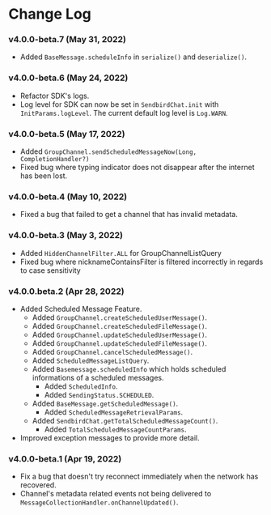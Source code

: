 # Change Log

### v4.0.0-beta.7 (May 31, 2022)
- Added `BaseMessage.scheduleInfo` in `serialize()` and `deserialize()`.

### v4.0.0-beta.6 (May 24, 2022)
- Refactor SDK's logs. 
- Log level for SDK can now be set in `SendbirdChat.init` with `InitParams.logLevel`. The current default log level is `Log.WARN`.

### v4.0.0-beta.5 (May 17, 2022)
- Added `GroupChannel.sendScheduledMessageNow(Long, CompletionHandler?)`
- Fixed bug where typing indicator does not disappear after the internet has been lost.

### v4.0.0-beta.4 (May 10, 2022)
- Fixed a bug that failed to get a channel that has invalid metadata.

### v4.0.0-beta.3 (May 3, 2022)
- Added `HiddenChannelFilter.ALL` for GroupChannelListQuery
- Fixed bug where nicknameContainsFilter is filtered incorrectly in regards to case sensitivity

### v4.0.0.beta.2 (Apr 28, 2022)
- Added Scheduled Message Feature.
  - Added `GroupChannel.createScheduledUserMessage()`.
  - Added `GroupChannel.createScheduledFileMessage()`.
  - Added `GroupChannel.updateScheduledUserMessage()`.
  - Added `GroupChannel.updateScheduledFileMessage()`.
  - Added `GroupChannel.cancelScheduledMessage()`.
  - Added `ScheduledMessageListQuery`.
  - Added `Basemessage.scheduledInfo` which holds scheduled informations of a scheduled messages.
    - Added `ScheduledInfo`.
    - Added `SendingStatus.SCHEDULED`.
  - Added `BaseMessage.getScheduledMessage()`.
    - Added `ScheduledMessageRetrievalParams`.
  - Added `SendbirdChat.getTotalScheduledMessageCount()`.
    - Added `TotalScheduledMessageCountParams`.
- Improved exception messages to provide more detail.

### v4.0.0-beta.1 (Apr 19, 2022)
- Fix a bug that doesn't try reconnect immediately when the network has recovered.
- Channel's metadata related events not being delivered to `MessageCollectionHandler.onChannelUpdated()`.
